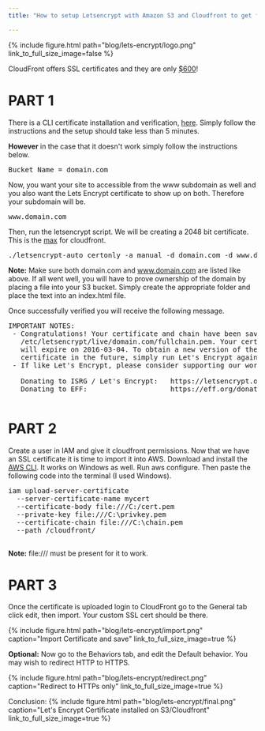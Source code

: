 ```yaml
---
title: "How to setup Letsencrypt with Amazon S3 and Cloudfront to get free SSL"

---
```

{% include figure.html path="blog/lets-encrypt/logo.png" link_to_full_size_image=false %}

CloudFront offers SSL certificates and they are only [$600](https://aws.amazon.com/cloudfront/custom-ssl-domains/)!

# PART 1
There is a CLI certificate installation and verification, [here](https://github.com/dlapiduz/letsencrypt-s3front). Simply follow the instructions and the setup should take less than 5 minutes.

**However** in the case that it doesn't work simply follow the instructions below.

<pre>
Bucket Name = domain.com
</pre>
Now, you want your site to accessible from the www subdomain as well and you also want the Lets Encrypt certificate to show up on both. Therefore your subdomain will be.
<pre>
www.domain.com
</pre>
Then, run the letsencrypt script. We will be creating a 2048 bit certificate. This is the [max](https://docs.aws.amazon.com/AmazonCloudFront/latest/DeveloperGuide/SecureConnections.html) for cloudfront.
<pre>
./letsencrypt-auto certonly -a manual -d domain.com -d www.domain.. --rsa-key-size 2048 --server https://acme-v01.api.letsencrypt.org/directory --agree-tos
</pre>
**Note:** Make sure both domain.com and www.domain.com are listed like above.
If all went well, you will have to prove ownership of the domain by placing a file into your S3 bucket. Simply create the appropriate folder and place the text into an index.html file.

Once successfully verified you will receive the following message.

<pre>
IMPORTANT NOTES:
 - Congratulations! Your certificate and chain have been saved at
   /etc/letsencrypt/live/domain.com/fullchain.pem. Your cert
   will expire on 2016-03-04. To obtain a new version of the
   certificate in the future, simply run Let's Encrypt again.
 - If like Let's Encrypt, please consider supporting our work by:

   Donating to ISRG / Let's Encrypt:   https://letsencrypt.org/donate
   Donating to EFF:                    https://eff.org/donate-le
   </pre>

   
# PART 2
Create a user in IAM and give it cloudfront permissions.
Now that we have an SSL certificate it is time to import it into AWS. Download and install the [AWS CLI](https://aws.amazon.com/cli/). It works on Windows as well.
Run aws configure. Then paste the following code into the terminal (I used Windows).
<pre>
iam upload-server-certificate 
  --server-certificate-name mycert 
  --certificate-body file:///C:/cert.pem 
  --private-key file:///C:\privkey.pem 
  --certificate-chain file:///C:\chain.pem 
  --path /cloudfront/ 
  </pre>
**Note:** file:/// must be present for it to work.

# PART 3
Once the certificate is uploaded login to CloudFront go to the General tab click edit, then import. Your custom SSL cert should be there.

{% include figure.html path="blog/lets-encrypt/import.png" caption="Import Certificate and save" link_to_full_size_image=true %}

**Optional:** Now go to the Behaviors tab, and edit the Default behavior. You may wish to redirect HTTP to HTTPS.

{% include figure.html path="blog/lets-encrypt/redirect.png" caption="Redirect to HTTPs only" link_to_full_size_image=true %}

Conclusion:
{% include figure.html path="blog/lets-encrypt/final.png" caption="Let's Encrypt Certificate installed on S3/Cloudfront" link_to_full_size_image=true %}
